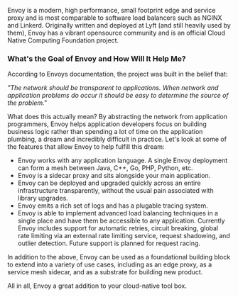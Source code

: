Envoy is a modern, high performance, small footprint edge and service proxy and is most comparable to software load balancers such as NGINX and Linkerd. Originally written and deployed at Lyft (and still heavily used by them), Envoy has a vibrant opensource community and is an official Cloud Native Computing Foundation project.


### What's the Goal of Envoy and How Will It Help Me?

According to Envoys documentation, the project was built in the belief that:  

_"The network should be transparent to applications. When network and application problems do occur it should be easy to determine the source of the problem."_ 
 

What does this actually mean? By abstracting the network from application programmers, Envoy helps application developers focus on building business logic rather than spending a lot of time on the application plumbing, a dream and incredibly difficult in practice. Let's look at some of the features that allow Envoy to help fulfill this dream:   

- Envoy works with any application language. A single Envoy deployment can form a mesh between Java, C++, Go, PHP, Python, etc.
- Envoy is a sidecar proxy and sits alongside your main application.
- Envoy can be deployed and upgraded quickly across an entire infrastructure transparently, without the usual pain associated with library upgrades. 
- Envoy emits a rich set of logs and has a plugable tracing system. 
- Envoy is able to implement advanced load balancing techniques in a single place and have them be accessible to any application. Currently Envoy includes support for automatic retries, circuit breaking, global rate limiting via an external rate limiting service, request shadowing, and outlier detection. Future support is planned for request racing.


In addition to the above, Envoy can be used as a foundational building block to extend into a variety of use cases, including as an edge proxy, as a service mesh sidecar, and as a substrate for building new product.

All in all, Envoy a great addition to your cloud-native tool box.  